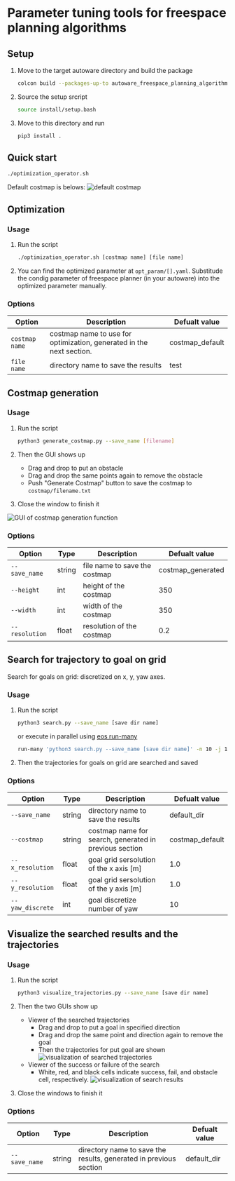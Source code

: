 # Parameter tuning tools for freespace planning algorithms

## Setup

1. Move to the target autoware directory and build the package

   ```sh
   colcon build --packages-up-to autoware_freespace_planning_algorithms --symlink-install --cmake-args -DCMAKE_BUILD_TYPE=Release
   ```

2. Source the setup srcript

   ```sh
   source install/setup.bash
   ```

3. Move to this directory and run

   ```sh
   pip3 install .
   ```

## Quick start

```sh
./optimization_operator.sh
```

Default costmap is belows:
![default costmap](figs/costmap_default.png)

## Optimization

### Usage

1. Run the script

   ```sh
   ./optimization_operator.sh [costmap name] [file name]
   ```

2. You can find the optimized parameter at `opt_param/[].yaml`. Substitude the condig parameter of freespace planner (in your autoware) into the optimized parameter manually.

### Options

| Option         | Description                                                          | Defualt value   |
| -------------- | -------------------------------------------------------------------- | --------------- |
| `costmap name` | costmap name to use for optimization, generated in the next section. | costmap_default |
| `file name`    | directory name to save the results                                   | test            |

## Costmap generation

### Usage

1. Run the script

   ```sh
   python3 generate_costmap.py --save_name [filename]
   ```

2. Then the GUI shows up
   - Drag and drop to put an obstacle
   - Drag and drop the same points again to remove the obstacle
   - Push "Generate Costmap" button to save the costmap to `costmap/filename.txt`
3. Close the window to finish it

![GUI of costmap generation function](figs/costmap.png)

### Options

| Option         | Type   | Description                   | Defualt value     |
| -------------- | ------ | ----------------------------- | ----------------- |
| `--save_name`  | string | file name to save the costmap | costmap_generated |
| `--height`     | int    | height of the costmap         | 350               |
| `--width`      | int    | width of the costmap          | 350               |
| `--resolution` | float  | resolution of the costmap     | 0.2               |

## Search for trajectory to goal on grid

Search for goals on grid: discretized on x, y, yaw axes.

### Usage

1. Run the script

   ```sh
   python3 search.py --save_name [save dir name]
   ```

   or execute in parallel using [eos run-many](https://github.com/iory/eos/blob/master/eos/run_many.py)

   ```sh
   run-many 'python3 search.py --save_name [save dir name]' -n 10 -j 10
   ```

2. Then the trajectories for goals on grid are searched and saved

### Options

| Option           | Type   | Description                                            | Defualt value   |
| ---------------- | ------ | ------------------------------------------------------ | --------------- |
| `--save_name`    | string | directory name to save the results                     | default_dir     |
| `--costmap`      | string | costmap name for search, generated in previous section | costmap_default |
| `--x_resolution` | float  | goal grid sersolution of the x axis [m]                | 1.0             |
| `--y_resolution` | float  | goal grid sersolution of the y axis [m]                | 1.0             |
| `--yaw_discrete` | int    | goal discretize number of yaw                          | 10              |

## Visualize the searched results and the trajectories

### Usage

1. Run the script

   ```sh
   python3 visualize_trajectories.py --save_name [save dir name]
   ```

2. Then the two GUIs show up
   - Viewer of the searched trajectories
     - Drag and drop to put a goal in specified direction
     - Drag and drop the same point and direction again to remove the goal
     - Then the trajectories for put goal are shown
       ![visualization of searched trajectories](figs/trajectories.png)
   - Viewer of the success or failure of the search
     - White, red, and black cells indicate success, fail, and obstacle cell, respectively.
       ![visualization of search results](figs/results.png)
3. Close the windows to finish it

### Options

| Option        | Type   | Description                                                       | Defualt value |
| ------------- | ------ | ----------------------------------------------------------------- | ------------- |
| `--save_name` | string | directory name to save the results, generated in previous section | default_dir   |
